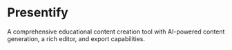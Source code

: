 # Presentify

A comprehensive educational content creation tool with AI-powered content generation, a rich editor, and export capabilities.
